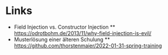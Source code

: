 # Links

* Field Injection vs. Constructor Injection
** https://odrotbohm.de/2013/11/why-field-injection-is-evil/
* Musterlösung einer älteren Schulung
** https://github.com/thorstenmaier/2022-01-31-spring-training
